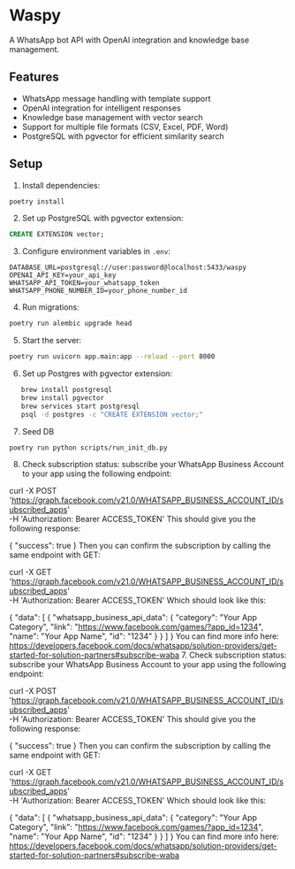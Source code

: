 # Waspy

A WhatsApp bot API with OpenAI integration and knowledge base management.

## Features

- WhatsApp message handling with template support
- OpenAI integration for intelligent responses
- Knowledge base management with vector search
- Support for multiple file formats (CSV, Excel, PDF, Word)
- PostgreSQL with pgvector for efficient similarity search

## Setup

1. Install dependencies:

```bash
poetry install
```

2. Set up PostgreSQL with pgvector extension:

```sql
CREATE EXTENSION vector;
```

3. Configure environment variables in `.env`:

```
DATABASE_URL=postgresql://user:password@localhost:5433/waspy
OPENAI_API_KEY=your_api_key
WHATSAPP_API_TOKEN=your_whatsapp_token
WHATSAPP_PHONE_NUMBER_ID=your_phone_number_id
```

4. Run migrations:

```bash
poetry run alembic upgrade head
```

5. Start the server:

```bash
poetry run uvicorn app.main:app --reload --port 8000
```

6. Set up Postgres with pgvector extension:

```bash
   brew install postgresql
   brew install pgvector
   brew services start postgresql
   psql -d postgres -c "CREATE EXTENSION vector;"
```

7. Seed DB

```bash
poetry run python scripts/run_init_db.py
```

8. Check subscription status:
subscribe your WhatsApp Business Account to your app using the following endpoint:

curl -X POST \
'https://graph.facebook.com/v21.0/WHATSAPP_BUSINESS_ACCOUNT_ID/subscribed_apps' \
-H 'Authorization: Bearer ACCESS_TOKEN'
This should give you the following response:

{
  "success": true
}
Then you can confirm the subscription by calling the same endpoint with GET:

curl -X GET \
'https://graph.facebook.com/v21.0/WHATSAPP_BUSINESS_ACCOUNT_ID/subscribed_apps' \
-H 'Authorization: Bearer ACCESS_TOKEN'
Which should look like this:

{
    "data": [
        {
            "whatsapp_business_api_data": {
                "category": "Your App Category",
                "link": "https://www.facebook.com/games/?app_id=1234",
                "name": "Your App Name",
                "id": "1234"
            }
        }
    ]
}
You can find more info here: https://developers.facebook.com/docs/whatsapp/solution-providers/get-started-for-solution-partners#subscribe-waba
7. Check subscription status:
subscribe your WhatsApp Business Account to your app using the following endpoint:

curl -X POST \
'https://graph.facebook.com/v21.0/WHATSAPP_BUSINESS_ACCOUNT_ID/subscribed_apps' \
-H 'Authorization: Bearer ACCESS_TOKEN'
This should give you the following response:

{
  "success": true
}
Then you can confirm the subscription by calling the same endpoint with GET:

curl -X GET \
'https://graph.facebook.com/v21.0/WHATSAPP_BUSINESS_ACCOUNT_ID/subscribed_apps' \
-H 'Authorization: Bearer ACCESS_TOKEN'
Which should look like this:

{
    "data": [
        {
            "whatsapp_business_api_data": {
                "category": "Your App Category",
                "link": "https://www.facebook.com/games/?app_id=1234",
                "name": "Your App Name",
                "id": "1234"
            }
        }
    ]
}
You can find more info here: https://developers.facebook.com/docs/whatsapp/solution-providers/get-started-for-solution-partners#subscribe-waba